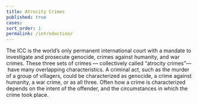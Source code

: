 ```yaml
---
title: Atrocity Crimes
published: true
cases:
sort_order: 1
permalink: /introduction/
---
```



The ICC is the world’s only permanent international court with a mandate to investigate and prosecute genocide, crimes against humanity, and war crimes. These three sets of crimes — collectively called “atrocity crimes”— &nbsp;have many overlapping characteristics. A criminal act, such as the murder of a group of villagers, could be characterized as genocide, a crime against humanity, a war crime, or as all three. Often how a crime is characterized depends on the intent of the offender, and the circumstances in which the crime took place.